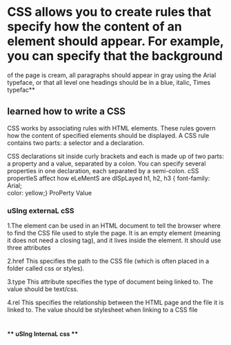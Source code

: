 # CSS allows you to create rules that specify how the content of an element should appear. For example, you can specify that the background
of the page is cream, all paragraphs should appear in gray using the Arial typeface, or that all level one headings should be in a blue, 
italic, Times typefac**

## learned how to write a CSS

CSS works by associating rules with HTML elements. These rules govern how the content of specified elements should be displayed. 
A CSS rule contains two parts: a selector and a declaration.

CSS declarations sit inside curly brackets and each is made up of two parts: a property and a value, separated by a colon. You can specify several properties in one declaration, each separated by a semi-colon.
cSS propertIeS affect how eLeMentS are dISpLayed
h1, h2, h3 {           font-family: Arial;  
                           color: yellow;}
                          ProPerty Value

### **uSIng externaL cSS**
                  
1.The <link> element can be used in an HTML document to tell the browser where to find the CSS file used to style
the page. It is an empty element (meaning it does not need a closing tag), and it lives inside the <head> 
element. It should use three attributes

2.href This specifies the path to the CSS file (which is often placed in a folder called css or styles).

3.type This attribute specifies the type of document being linked to. The value should be text/css.

4.rel This specifies the relationship between the HTML page and the file it is linked to. The value should be stylesheet when 
linking to a CSS file
<!DOCTYPE html>
<html>
<head> 
<title>Using External CSS</title> 
<link href="css/styles.css" type="text/css"    
rel="stylesheet" /> 
</head>
<body> 
<h1></h1> 
<p>
</p>
</body>
</html> 

#### ** uSIng InternaL css **

**<style>**
You can also include CSS rules within an HTML page by placing them inside a <style> element, which usually sits inside the <head> element of the page. 
The <style> element should use the type attribute to indicate that the styles are specified in CSS. The value should be text/ css.

**When building a website there are several advantages to placing your CSS rules in a separate style sheet:**
1.All of your web pages can share the same style sheet
2.e the user has downloaded the CSS stylesheet, the rest of the site will load faster. If you want to make a change to how your site
appears, you only need to edit the one CSS file and all of your pages will be updated. 

##### **understanding Color**

**Every color on a computer screen is created by mixing amounts of red, green, and blue. To find the color you want, you can use 
a color picker**

. Color not only brings your site to life, but also helpsconvey the mood and evokes reactions.
. There are three ways to specify colors in CSS: RGB values, hex codes, and color names.
. Color pickers can help you find the color you want. 
. It is important to ensure that there is enough contrast between any text and the background color
(otherwise people will not be able to read your content).
. CSS3 has introduced an extra value for RGB colors to indicate opacity. It is known as RGBA.
. CSS3 also allows you to specify colors as HSL values, with an optional opacity value.
   It is known as HSLA.






